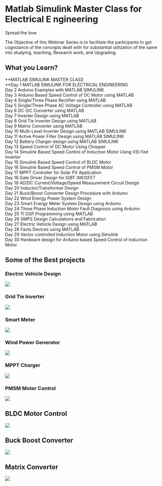 Matlab Simulink Master Class for Electrical E ngineering
========================================================

Spread the love

The Objective of this Webinar Series is to facilitate the participants to get cognizance of the concepts dealt with for substantial utilization of the same into studying, teaching, Research work, and Upgrading.

What you Learn?
---------------

**MATLAB SIMULINK MASTER CLASS  
**Day 1 MATLAB SIMULINK FOR ELECTRICAL ENGINEERING  
Day 2 Arduino Examples with MATLAB SIMULINK  
Day 3 Arduino Based Speed Control of DC Motor using MATLAB  
Day 4 Single/Three Phase Rectifier using MATLAB  
Day 5 Single/Three Phase AC Voltage Controller using MATLAB  
Day 6 DC-DC Converter using MATLAB  
Day 7 Inverter Design using MATLAB  
Day 8 Grid Tie Inverter Design using MATLAB  
Day 9 Matrix Converter using MATLAB  
Day 10 Multi-Level Inverter Design using MATLAB SIMULINK  
Day 11 Active Power Filter Design using MATLAB SIMULINK  
Day 12 Battery Charger design using MATLAB SIMULINK  
Day 13 Speed Control of DC Motor Using Chopper  
Day 14 Simulink Based Speed Control of Induction Motor Using VSI Fed Inverter  
Day 15 Simulink Based Speed Control of BLDC Motor  
Day 16 Simulink Based Speed Control of PMSM Motor  
Day 17 MPPT Controller for Solar PV Application  
Day 18 Gate Driver Design for IGBT /MOSFET  
Day 19 AD/DC Current/Voltage/Speed Measurement Circuit Design  
Day 20 Inductor/Transformer Design  
Day 21 Buck/Boost Converter Design Procedure with Arduino  
Day 22 Wind Energy Power System Design  
Day 23 Smart Energy Meter System Design using Arduino  
Day 24 Three Phase Induction Motor Fault Diagnosis using Arduino  
Day 25 TI DSP Programming using MATLAB  
Day 26 SMPS Design Calculations and Fabrication  
Day 27 Electric Vehicle Design using MATLAB  
Day 28 Facts Devices using MATLAB  
Day 29 Vector controlled Induction Motor using Simulink  
Day 30 Hardware design for Arduino based Speed Control of Induction Motor

Some of the Best projects
-------------------------

### Electric Vehicle Design

![](https://www.pantechsolutions.net/blog/wp-content/uploads/2020/11/ev-vehicle-design.png)

### Grid Tie Inverter

![](https://www.pantechsolutions.net/blog/wp-content/uploads/2020/11/GRID-TIE-INVERTER-1024x381.jpg)

### Smart Meter

![](https://www.pantechsolutions.net/blog/wp-content/uploads/2020/11/smartmeter.png)

### Wind Power Generator

![](https://www.pantechsolutions.net/blog/wp-content/uploads/2020/11/wind.jpg)

### MPPT Charger

![](https://www.pantechsolutions.net/blog/wp-content/uploads/2020/11/mppt.png)

### PMSM Motor Control

![](https://www.pantechsolutions.net/blog/wp-content/uploads/2020/11/pmsm.png)

BLDC Motor Control
------------------

![](https://www.pantechsolutions.net/blog/wp-content/uploads/2020/11/BLDC.png)

Buck Boost Converter
--------------------

![](https://www.pantechsolutions.net/blog/wp-content/uploads/2020/11/buck.png)

Matrix Converter
----------------

![](https://www.pantechsolutions.net/blog/wp-content/uploads/2020/11/matrix.png)

